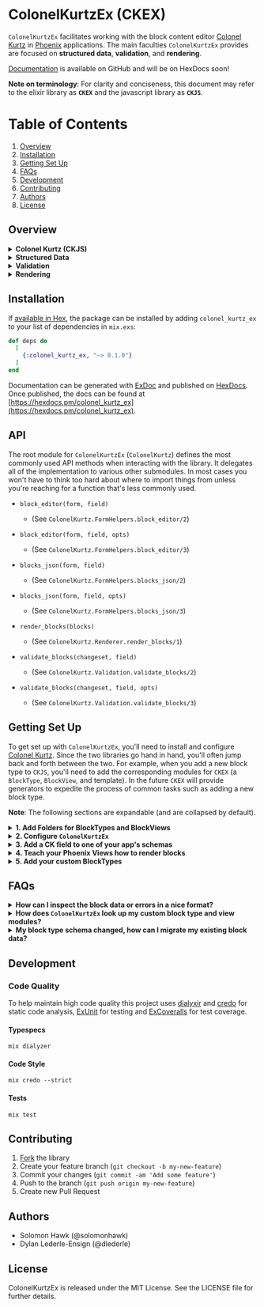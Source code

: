 # ColonelKurtzEx (CKEX)

`ColonelKurtzEx` facilitates working with the block content editor [Colonel Kurtz](https://github.com/vigetlabs/colonel-kurtz) in [Phoenix](https://www.phoenixframework.org/) applications. The main faculties `ColonelKurtzEx` provides are focused on **structured data**, **validation**, and **rendering**.

[Documentation](http://code.viget.com/colonel_kurtz_ex/) is available on GitHub and will be on HexDocs soon!

**Note on terminology**: For clarity and conciseness, this document may refer to the elixir library as **`CKEX`** and the javascript library as **`CKJS`**.

# Table of Contents
1. [Overview](#overview)
2. [Installation](#installation)
3. [Getting Set Up](#getting-set-up)
4. [FAQs](#faqs)
5. [Development](#development)
6. [Contributing](#contributing)
7. [Authors](#authors)
8. [License](#license)

## Overview

<details>
  <summary>
    <strong>Colonel Kurtz (CKJS)</strong>
  </summary>

  Colonel Kurtz is a block content editor implemented in JS.

  It is recommended that you have a reasonable understanding of `CKJS` and how to use it before diving into `CKEX`. Specifically, how the data is structured and how to extend its functionality with new block types. Head over to [the repo](https://github.com/vigetlabs/colonel-kurtz) for more information.

  Here's a brief summary of the basics to better orient you to some concepts relevant to `CKEX`:

  1. `CKJS` produces a (potentially deeply) nested tree of `blocks` in JSON format.
  2. A `block` has the following fields: `type`, `content`, and `blocks` (the latter represents any nested child blocks).
  3. When you define a `CKJS` block type, you implement it using a React Component which affords you great flexibility when it comes to the UI you present to users of your application.
</details>

<details>
  <summary>
    <strong>Structured Data</strong>
  </summary>

  Anyone familiar with Elixir and the surrounding community is likely to already understand the benefits of structured data. This isn't an essay on the subject but suffice to say that we believe in using named structs and predictable data wherever possible. One of the main motivations of `ColonelKurtzEx` is to convert `CKJS` JSON into named  structs.
</details>

<details>
  <summary>
    <strong>Validation</strong>
  </summary>

  Data integrity is crucial to building robust software and validation is important for helping users create valid data through providing helpful error messages. `ColonelKurtzEx` gives developers the ability to validate `CKJS` JSON data by leveraging [Ecto Changesets](https://hexdocs.pm/ecto/Ecto.Changeset.html#content) which should be familiar to many Elixir developers. If you've done anything with databases or validation you've likely used `Ecto` and will be familiar with how to implement validation rules for CK data using `CKEX`.
</details>

<details>
  <summary>
    <strong>Rendering</strong>
  </summary>

  `ColonelKurtzEx` provides a `BlockView` macro that can be used in [Phoenix Views](https://hexdocs.pm/phoenix/Phoenix.View.html#content). A block type view, aside from being a normal Phoenix View (used to handle presentation of data), controls whether a block can render by specifying an implementation for `renderable?/1`. The default is `true`, but modules that `use` the macro may override this method to enable more fine-grained control over whether a block should be rendered based on its current data.

  For example, you might need to model a block that requires exactly 3 images to be defined in its data. If a greater or lesser number is specified, the block type view can disable rendering (e.g. to prevent invalid layouts from happening). However, you should try to implement these rules in your block type validation to prevent invalid data from reaching the database in the first place.
</details>

## Installation

If [available in Hex](https://hex.pm/docs/publish), the package can be installed by adding `colonel_kurtz_ex` to your list of dependencies in `mix.exs`:

```elixir
def deps do
  [
    {:colonel_kurtz_ex, "~> 0.1.0"}
  ]
end
```

Documentation can be generated with [ExDoc](https://github.com/elixir-lang/ex_doc) and published on [HexDocs](https://hexdocs.pm). Once published, the docs can be found at [https://hexdocs.pm/colonel_kurtz_ex](https://hexdocs.pm/colonel_kurtz_ex).

## API

The root module for `ColonelKurtzEx` (`ColonelKurtz`) defines the most commonly used API methods when interacting with the library. It delegates all of the implementation to various other submodules. In most cases you won't have to think too hard about where to import things from unless you're reaching for a function that's less commonly used.

- `block_editor(form, field)`
  - (See `ColonelKurtz.FormHelpers.block_editor/2`)

- `block_editor(form, field, opts)`
  - (See `ColonelKurtz.FormHelpers.block_editor/3`)

- `blocks_json(form, field)`
  - (See `ColonelKurtz.FormHelpers.blocks_json/2`)

- `blocks_json(form, field, opts)`
  - (See `ColonelKurtz.FormHelpers.blocks_json/3`)

- `render_blocks(blocks)`
  - (See `ColonelKurtz.Renderer.render_blocks/1`)

- `validate_blocks(changeset, field)`
  - (See `ColonelKurtz.Validation.validate_blocks/2`)

- `validate_blocks(changeset, field, opts)`
  - (See `ColonelKurtz.Validation.validate_blocks/3`)

## Getting Set Up

To get set up with `ColonelKurtzEx`, you'll need to install and configure [Colonel Kurtz](https://github.com/vigetlabs/colonel-kurtz). Since the two libraries go hand in hand, you'll often jump back and forth between the two. For example, when you add a new block type to `CKJS`, you'll need to add the corresponding modules for `CKEX` (a `BlockType`, `BlockView`, and template). In the future `CKEX` will provide generators to expedite the process of common tasks such as adding a new block type.

**Note**: The following sections are expandable (and are collapsed by default).

<details>
  <summary>
    <strong>1. Add Folders for BlockTypes and BlockViews</strong>
  </summary>

  After adding the library to your dependencies, you'll want to define a few modules in the scope of your application. One for your custom `BlockType` definitions, and one for your `BlockView`s.

  **Note:** *it is important that each of these concepts live inside a dedicated module namespace in your application so that the library can look up specific block type and view modules at runtime.*

<details>
  <summary>
    See an example
  </summary>

  For example, assuming a standard phoenix project structure:

  1. Create a new subfolder inside `lib/your_app_web/views/`, using whatever name you'd like that corresponds with the module you'll be defining views inside (e.g. `lib/your_app_web/views/blocks/` folder and `YourAppWeb.Blocks` module.).

  2. Create a new subfolder inside `lib/your_app/`. Again, the name doesn't matter so long as you configure `ColonelKurtzEx` correctly (more information in the following section). For example, you might create a folder named `lib/your_app/block_types/` and to contain the `YourApp.BlockTypes` namespace.
</details>

  ---
</details>

<details>
  <summary>
    <strong>
      2. Configure <code>ColonelKurtzEx</code>
    </strong>
  </summary>

  Add the following to your `config/config.exs` to allow `CKEX` to locate your custom `BlockType` and `BlockView` modules:

  ```elixir
  config :colonel_kurtz_ex, ColonelKurtz,
    block_views: YourAppWeb.Blocks,
    block_types: YourApp.BlockTypes
  ```

  ---
</details>

<details>
  <summary>
    <strong>
      3. Add a CK field to one of your app's schemas</code>
    </strong>
  </summary>

  1. First, amend the schema to add a new field that will hold your `CKJS` data:

      ```elixir
      defmodule YourApp.Post do
        use Ecto.Schema

        # 1. alias the custom ecto type
        alias ColonelKurtzEx.CKBlocks

        # 2. import the validation helper
        import ColonelKurtzEx.Validation, only: [validate_blocks: 2]

        schema "posts" do
          field :title, :string
          # 3. add a field of this type, named whatever you like
          field :content, CKBlocks, default: []
        end

        def changeset(post, params \\ %{}) do
          post
          # 4. make sure you cast the new field in your changeset
          |> cast(params, [:title, :content])
          # 5. call `validate_blocks` passing the name of your field
          |> validate_blocks(:content)
        end
      end
      ```

      **Note:** `validate_blocks/2` can take an atom or a list of atoms if you have more than one set of blocks fields to validate.

  2. Then create the migration to add the field to your database

      ```bash
      mix ecto.gen.migration add_content_to_posts
      ```

  3. `CKBlocks` expects the underlying field to be a `:map` which is implemented as a `jsonb` column in Postgres.

      ```elixir
      # priv/repo/migrations/<timestamp>_add_content_to_posts.exs

      defmodule YourApp.Repo.Migrations.AddContentToPost do
        use Ecto.Migration

        def change do
          alter table("posts") do
            add :content, :map
          end
        end
      end
      ```

  4. Run your migration

      ```bash
      mix ecto.migrate
      ```
  ---
</details>

<details>
  <summary>
    <strong>
      4. Teach your Phoenix Views how to render blocks
    </strong>
  </summary>

  1. Use `ColonelKurtz.render_blocks/1` to render block content somewhere in a template.

      <details>
        <summary>
          More information
        </summary>

        You may import this method as needed in the views that will render blocks. Or, as a convenience, you may import this function automatically in all of your phoenix views by adding it to the `your_app_web.ex` definition for `view` (or `view_helpers` if you want it to be available for live views as well, example below).
      </details>

  2. In addition, to render the block editor in your forms, you'll want to pull in `ColonelKurtz.render_blocks/1` too. The example below shows how to do this for all Phoenix Views in your application.

      <details>
        <summary>
          See an example
        </summary>

        ```elixir
        # lib/your_app_web.ex

          # ...

          defp view_helpers do
            quote do
              use Phoenix.HTML

              import Phoenix.LiveView.Helpers
              import BlogDemoWeb.LiveHelpers

              # 1. import `render_blocks/1` so that it is available for all views
              import ColonelKurtz, only: [render_blocks: 1, block_editor: 2]

              # 2. optional: import all of the form helpers if you want to use other functions
              #    (such as `blocks_json/2` or `block_errors_json/2`)
              import ColonelKurtz.FormHelpers

              import Phoenix.View

              import BlogDemoWeb.ErrorHelpers
              import BlogDemoWeb.Gettext

              alias BlogDemoWeb.Router.Helpers, as: Routes
            end
          end
          # ...
        ```
      </details>

  3. Render your blocks inside your view's show template:

      ```elixir
      # lib/your_app_web/templates/post/show.html.eex

      # ...

      <%= render_blocks @post.content %>

      # ...

      ```

  4. Render the block editor field inside your view's form:

      ```elixir
      # lib/your_app_web/templates/post/form.html.eex

      # ...

      <%= label f, :content %>
      <%= error_tag f, :content %>
      <%= block_editor f, :content %>

      # ...
      ```

      Note: The `block_editor` helper outputs some markup that you must [mount`CKJS`](https://github.com/vigetlabs/colonel-kurtz/tree/master/docs#creating-an-editor) on.
  ---
</details>

<details>
  <summary>
    <strong>
      5. Add your custom BlockTypes
    </strong>
  </summary>

  **Note**: As of this writing, there remains a lot of work to do in order to provide a default set of useful block types, some of which are already provided by `CKJS`, along with generators to aide in the creation of new block types.

  1. **Create your BlockType module**: Continuing from the example scenario outlined above, create a new block type at `lib/your_app/block_types/image.ex` where `image` is just an example of a descriptive name of the block you're modeling.

      ```elixir
      # lib/your_app/block_types/image.ex

      # 1. optional, you may choose to define the `<type>Block` module if you need to add validation
      #     at the block level (for most use cases you can skip this step; it's only necessary if
      #     you need to validate e.g. that a block has a particular number of child `:blocks`).
      defmodule YourApp.BlockTypes.ImageBlock do
        use ColonelKurtz.BlockType

        def validate(_block, changeset) do
          changeset
          # e.g. this block must have at least 1 child block
          |> validate_length(:blocks, min: 1)
        end
      end

      # 2. define the `<type>Block.Content` module within your configured `:block_types` namespace
      defmodule YourApp.BlockTypes.ImageBlock.Content do
        # 3. use the BlockType macro
        use ColonelKurtz.BlockTypeContent

        # 4. use the `embedded_schema` macro to specify the schema for your block's content
        embedded_schema do
          field :src, :string
          field :width, :integer
          field :height, :integer
        end

        # 5. optional, but encouraged - define your validation rules for the block's content
        def validate(_content, changeset) do
          changeset
          |> validate_required([:src, :width, :height])
          # ... any other custom validation rules you need ...
        end
      end
      ```

  2. **Create your BlockView**: create a new block view at `lib/your_app_web/blocks/image_view.ex`.

      **Note:** make sure you've configured `ColonelKurtzEx` with the location of your `block_views` and `block_types`. See "**Configure `ColonelKurtzEx`**" above.

      ```elixir
      # lib/your_app_web/blocks/image_view.ex

      defmodule YourAppWeb.Blocks.ImageView do
        use YourAppWeb, :view
        use ColonelKurtz.BlockView

        # optionally implement `renderable?/1`
        def renderable?(%ImageBlock{content: %{src: ""}} = block), do: false
        def renderable?(_block), do: true
      end
      ```
  ---
</details>

## FAQs

<details>
  <summary>
    <strong>
      How can I inspect the block data or errors in a nice format?
    </strong>
  </summary>

  Take a look at the functions provided in `ColonelKurtz.FormHelpers`, specifically `blocks_json/3` and `block_errors_json/3`. Both of these methods accept a third argument which is a list of options to pass to `Jason.Encoder` (hint: try `pretty: true`).

  ---
</details>

<details>
  <summary>
    <strong>
      How does <code>ColonelKurtzEx</code> look up my custom block type and view modules?
    </strong>
  </summary>

  You configure the `:block_views` and `:block_types` options for `CKEX` in your `config.exs` by providing the modules in your app that will contain your custom block types and views. When `CKEX` marshalls blocks JSON, it parses data into lists of maps using `Jason` and then looks up a block type based on the block's `type` field.

  It does so by calling `Module.concat` with the module you specified for `:block_types` and `Recase.to_pascal(type) <> "Block"` (e.g. `"image"` => `YourApp.BlockTypes.ImageBlock`).

  Similarly, to lookup your view modules `CKEX` calls `Module.concat` with the module you specified for `:block_views` and `Recase.to_pascal(type) <> "View"` (e.g. `"image"` => `YourAppWeb.Blocks.ImageView`).

  ---
</details>

<details>
  <summary>
    <strong>
      My block type schema changed, how can I migrate my existing block data?
    </strong>
  </summary>

  Congratulations, you've discovered an unsolved Hard Problem™.

  We're currently working on a proposal for library changes that might better facilitate data migrations on CK block JSON.

  In the meantime, it is recommended to leverage your RDBMS's capabilities for querying and modifying JSON. Our best advice for now is: As much as you can, try to avoid the need to migrate CK JSON data.

  ---
</details>

## Development

### Code Quality

To help maintain high code quality this project uses [dialyxir](https://github.com/jeremyjh/dialyxir) and [credo](https://github.com/rrrene/credo) for static code analysis, [ExUnit](https://hexdocs.pm/ex_unit/ExUnit.html) for testing and [ExCoveralls](https://github.com/parroty/excoveralls) for test coverage.

#### Typespecs

    mix dialyzer

#### Code Style
    mix credo --strict

#### Tests
    mix test

## Contributing

1. [Fork](http://github.com/vigetlabs/colonel_kurtz_ex/fork) the library
2. Create your feature branch (`git checkout -b my-new-feature`)
3. Commit your changes (`git commit -am 'Add some feature'`)
4. Push to the branch (`git push origin my-new-feature`)
5. Create new Pull Request

## Authors

- Solomon Hawk (@solomonhawk)
- Dylan Lederle-Ensign (@dlederle)

## License

ColonelKurtzEx is released under the MIT License. See the LICENSE file for further details.
